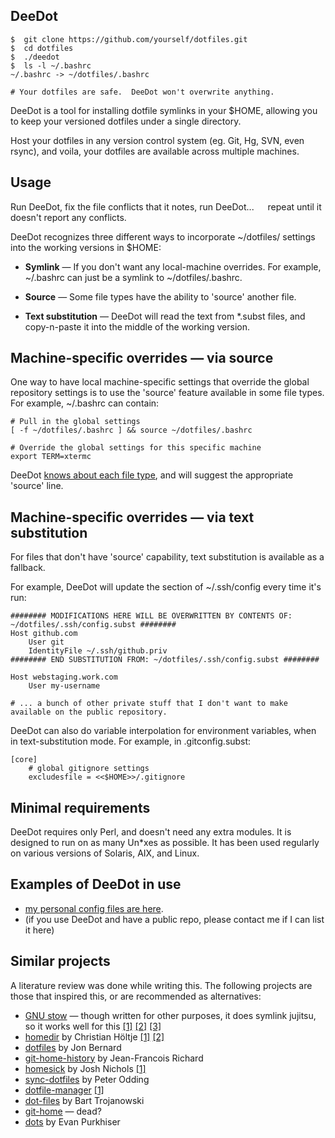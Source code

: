 ## DeeDot ##

    $  git clone https://github.com/yourself/dotfiles.git
    $  cd dotfiles
    $  ./deedot
    $  ls -l ~/.bashrc
    ~/.bashrc -> ~/dotfiles/.bashrc

    # Your dotfiles are safe.  DeeDot won't overwrite anything.

DeeDot is a tool for installing dotfile symlinks in your $HOME, allowing you to keep your versioned dotfiles under a single directory.

Host your dotfiles in any version control system (eg. Git, Hg, SVN, even rsync), and voila, your dotfiles are available across multiple machines.

## Usage ##

Run DeeDot, fix the file conflicts that it notes, run DeeDot...   repeat until it doesn't report any conflicts.

DeeDot recognizes three different ways to incorporate ~/dotfiles/ settings into the working versions in $HOME:

* **Symlink** — If you don't want any local-machine overrides. For example, ~/.bashrc can just be a symlink to ~/dotfiles/.bashrc.

* **Source** — Some file types have the ability to 'source' another file.

* **Text substitution** — DeeDot will read the text from *.subst files, and copy-n-paste it into the middle of the working version.
  
## Machine-specific overrides — via source ##

One way to have local machine-specific settings that override the global repository settings is to use the 'source' feature available in some file types.  For example, ~/.bashrc can contain:

    # Pull in the global settings
    [ -f ~/dotfiles/.bashrc ] && source ~/dotfiles/.bashrc

    # Override the global settings for this specific machine
    export TERM=xtermc

DeeDot [knows about each file type](https://github.com/DeeNewcum/deedot/blob/f0e7bfcef3344eb4dc05f95f223aafc73cb9d11c/deedot#L129-136), and will suggest the appropriate 'source' line.

## Machine-specific overrides — via text substitution ##

For files that don't have 'source' capability, text substitution is available as a fallback.

For example, DeeDot will update the section of ~/.ssh/config every time it's run: 

    ######## MODIFICATIONS HERE WILL BE OVERWRITTEN BY CONTENTS OF: ~/dotfiles/.ssh/config.subst ########
    Host github.com
        User git
        IdentityFile ~/.ssh/github.priv
    ######## END SUBSTITUTION FROM: ~/dotfiles/.ssh/config.subst ########
    
    Host webstaging.work.com
        User my-username
    
    # ... a bunch of other private stuff that I don't want to make available on the public repository.

DeeDot can also do variable interpolation for environment variables, when in text-substitution mode.  For example, in .gitconfig.subst:

    [core]
        # global gitignore settings
        excludesfile = <<$HOME>>/.gitignore

## Minimal requirements ##

DeeDot requires only Perl, and doesn't need any extra modules.  It is designed to run on as many Un*xes as possible.  It has been used regularly on various versions of Solaris, AIX, and Linux.

## Examples of DeeDot in use ##

* [my personal config files are here](https://github.com/DeeNewcum/dotfiles).
* (if you use DeeDot and have a public repo, please contact me if I can list it here)

## Similar projects ##

A literature review was done while writing this.  The following projects are those that inspired this, or are recommended as alternatives:

* [GNU stow](http://www.inductiveload.com/posts/basic-use-of-gnu-stowxstow/) — though written for other purposes, it does symlink jujitsu, so it works well for this
        [[1]](https://github.com/aspiers/shell-env)
        [[2]](https://github.com/chrra/dotfiles)
        [[3]](https://github.com/jmdeldin/dotfiles)
* [homedir](https://github.com/docwhat/homedir) by Christian Höltje [[1]](https://github.com/willnorris/homedir-packages) [[2]](https://github.com/docwhat/homedir-examples)
* [dotfiles](http://pypi.python.org/pypi/dotfiles) by Jon Bernard
* [git-home-history](http://jean-francois.richard.name/ghh/) by Jean-Francois Richard
* [homesick](https://github.com/technicalpickles/homesick) by Josh Nichols [[1]](https://github.com/technicalpickles/dotpickles)
* [sync-dotfiles](http://peterodding.com/code/python/sync-dotfiles/) by Peter Odding
* [dotfile-manager](http://blog.steve.org.uk/poppa_s_got_a_brand_new_bang_.html) [[1]](http://repository.steve.org.uk/cgi-bin/hgwebdir.cgi/dotfiles/file/adf1e61952a0)
* [dot-files](https://github.com/bartman/dot-files) by Bart Trojanowski
* [git-home](http://git-home.chezwam.org/) — dead?
* [dots](https://github.com/EvanPurkhiser/dots) by Evan Purkhiser

